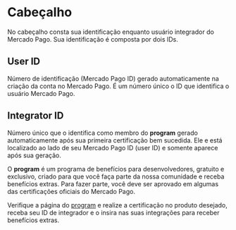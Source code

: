 # Cabeçalho

No cabeçalho consta sua identificação enquanto usuário integrador do Mercado Pago. Sua identificação é composta por dois IDs.

## User ID

Número de identificação (Mercado Pago ID) gerado automaticamente na criação da conta no Mercado Pago. É um número único o ID que identifica o usuário Mercado Pago.

## Integrator ID

Número único que o identifica como membro do **<dev>program** gerado automaticamente após sua primeira certificação bem sucedida. Ele e está localizado ao lado de seu Mercado Pago ID (user ID) e somente aparece após sua geração.

O **<dev>program** é um programa de benefícios para desenvolvedores, gratuito e exclusivo, criado para que você faça parte da nossa comunidade e receba benefícios extras. Para fazer parte, você deve ser aprovado em algumas das certificações oficiais do Mercado Pago. 

Verifique a página do [<dev>program](https://www.mercadopago[FAKER][URL][DOMAIN]/developers/pt/developer-program) e realize a certificação no produto desejado, receba seu ID de integrador e o insira nas suas integrações para receber benefícios extras.